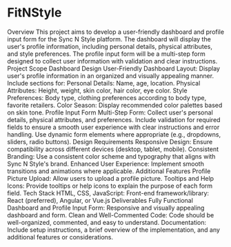 # FitNStyle
Overview
This project aims to develop a user-friendly dashboard and profile input form for the Sync N Style platform. The dashboard will display the user's profile information, including personal details, physical attributes, and style preferences. The profile input form will be a multi-step form designed to collect user information with validation and clear instructions.
Project Scope
Dashboard Design
User-Friendly Dashboard Layout:
Display user's profile information in an organized and visually appealing manner.
Include sections for:
Personal Details: Name, age, location.
Physical Attributes: Height, weight, skin color, hair color, eye color.
Style Preferences: Body type, clothing preferences according to body type, favorite retailers.
Color Season: Display recommended color palettes based on skin tone.
Profile Input Form
Multi-Step Form:
Collect user's personal details, physical attributes, and preferences.
Include validation for required fields to ensure a smooth user experience with clear instructions and error handling.
Use dynamic form elements where appropriate (e.g., dropdowns, sliders, radio buttons).
Design Requirements
Responsive Design:
Ensure compatibility across different devices (desktop, tablet, mobile).
Consistent Branding:
Use a consistent color scheme and typography that aligns with Sync N Style's brand.
Enhanced User Experience:
Implement smooth transitions and animations where applicable.
Additional Features
Profile Picture Upload:
Allow users to upload a profile picture.
Tooltips and Help Icons:
Provide tooltips or help icons to explain the purpose of each form field.
Tech Stack
HTML, CSS, JavaScript:
Front-end framework/library: React (preferred), Angular, or Vue.js
Deliverables
Fully Functional Dashboard and Profile Input Form:
Responsive and visually appealing dashboard and form.
Clean and Well-Commented Code:
Code should be well-organized, commented, and easy to understand.
Documentation:
Include setup instructions, a brief overview of the implementation, and any additional features or considerations.
